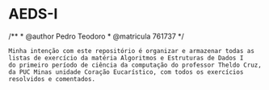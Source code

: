 # AEDS-I

/**
     * @author Pedro Teodoro
     * @matricula 761737
     */

    Minha intenção com este repositório é organizar e armazenar todas as listas de exercício da matéria Algoritmos e Estruturas de Dados I
    do primeiro período de ciência da computação do professor Theldo Cruz, da PUC Minas unidade Coração Eucarístico, com todos os exercícios 
    resolvidos e comentados. 
